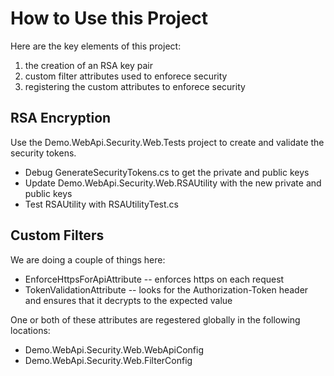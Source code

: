 How to Use this Project
========================
Here are the key elements of this project:
 1. the creation of an RSA key pair
 2. custom filter attributes used to enforece security
 3. registering the custom attributes to enforece security

RSA Encryption
--------------
Use the Demo.WebApi.Security.Web.Tests project to create and validate the security tokens.
 * Debug GenerateSecurityTokens.cs to get the private and public keys
 * Update Demo.WebApi.Security.Web.RSAUtility with the new private and public keys
 * Test RSAUtility with RSAUtilityTest.cs

Custom Filters
--------------
We are doing a couple of things here:
 * EnforceHttpsForApiAttribute -- enforces https on each request
 * TokenValidationAttribute -- looks for the Authorization-Token header and ensures that it decrypts to the expected value

One or both of these attributes are regestered globally in the following locations:
 * Demo.WebApi.Security.Web.WebApiConfig
 * Demo.WebApi.Security.Web.FilterConfig

